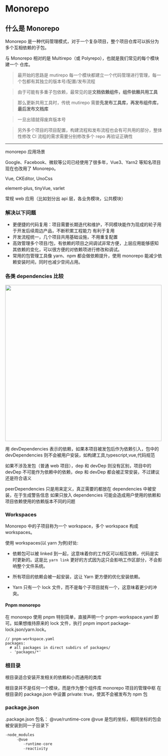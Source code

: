 # Monorepo

## 什么是 Monorepo

Monorepo 是一种代码管理模式，对于一个复杂项目，整个项目仓库可以拆分为多个互相依赖的子包。

与 Monorepo 相对的是 Multirepo（或 Polyrepo），也就是我们常见的每个模块建一个 仓库。

> 最开始的思路是 mutirepo 每一个模块都建立一个代码管理进行管理，每一个包都有其独立的版本号/配置/发布流程

> 由于可能有多重子包依赖，最常见的是**文档依赖组件，组件依赖共用工具**

> 那么更新共用工具时，传统 mutirepo 需要**先发布工具库，再发布组件库，最后发布文档库**

> 一旦出错就得废弃版本号

> 另外多个项目的项目配置，构建流程和发布流程也会有可共用的部分，整体性修改 CI 流程的需求需要分别修改多个 repo 再验证正确性

---

monorepo 应用场景

Google、Facebook、微软等公司已经使用了很多年，Vue3、Yarn2 等知名项目现在也改用了 Monorepo。

Vue, CKEditor, UnoCss

element-plus, tinyVue, varlet

常规 web 应用（比如划分出 api 层，各业务模块，公共模块）

### 解决以下问题

- 更便捷的代码复用：项目需要长期迭代和维护，不同模块能作为现成的轮子用于开发后续周边产品，不断积累工程能力
  有利于复用
- 开发流程统一，几个项目共用基础设施，不用重复配置
- 高效管理多个项目/包，有依赖的项目之间调试非常方便，上层应用能够感知其依赖的变化，可以很方便的对依赖项进行修改和调试。
- 常用的包管理工具像 yarn、npm 都会做依赖提升，使用 monorepo 能减少依赖安装时间，同时也减少空间占用。

### 各类 dependencies 比较

<img src="https://cdn.jsdelivr.net/gh/z1the3/myCDNassets/assets/monorepo-project/projects/z1the3-doc/source/1280X1280.png" width="500"/>

用 devDependencies 表示的依赖，如果本项目被发包后作为依赖引入，包中的 devDependencies 则不会被用户安装，如构建工具,typescript,vue,代码规范

如果不涉及发包（普通 web 项目），dep 和 devDep 则没有区别，项目中的 devDep 不可能作为依赖中的依赖，dep 和 devDep 都会被正常安装，不过建议还是符合语义

peerDependencies 只是用来定义，真正需要的都放在 dependencies 中被安装，在于生成警告信息
如果只放入 dependencies 可能会造成用户使用的依赖和项目依赖使用的依赖版本不同的问题

### Workspaces

Monorepo 中的子项目称为一个 workspace，多个 workspace 构成 workspaces。

使用 workspaces(以 yarn 为例)好处:

- 依赖包可以被 linked 到一起，这意味着你的工作区可以相互依赖，代码是实时更新的。这是比 `yarn link` 更好的方式因为这只会影响工作区部分，不会影响整个文件系统。

- 所有项目的依赖会被一起安装，这让 Yarn 更方便的优化安装依赖。

- Yarn 只有一个 lock 文件，而不是每个子项目就有一个，这意味着更少的冲突。

#### Pnpm monorepo

在 monorepo 使用 pnpm 特别简单，直接声明一个 pnpm-workspace.yaml 即可。如果想维持原来的 lock 文件，执行 pnpm import package-lock.json/yarn.lock。

```
// pnpm-workspace.yaml
packages:
  # all packages in direct subdirs of packages/
  - 'packages/*'
```

### 根目录

根目录适合安装开发相关的依赖和小而通用的类库

根目录并不是任何一个模块，而是作为整个组件库 monorepo 项目的管理中枢
在根目录的 package.json 中设置 private: true，使其不会被发布为 npm 包

### package.json

.package.json
包名： @vue/runtime-core
@vue 是包的坐标，相同坐标的包会被安装到同一子目录下

```js
-node_modules
     -@vue
        -runtime-core
        -reactivity
```
